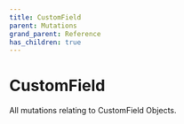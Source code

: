 ```yaml
---
title: CustomField
parent: Mutations
grand_parent: Reference
has_children: true
---
```


# CustomField

All mutations relating to CustomField Objects.

